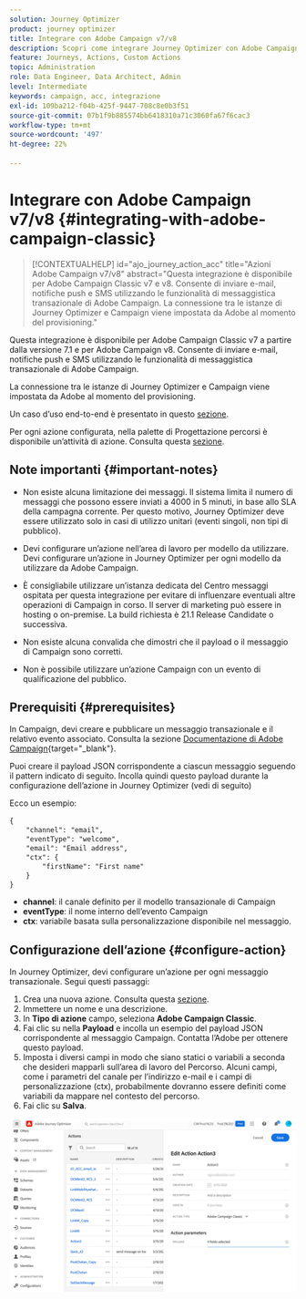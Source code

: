 ```yaml
---
solution: Journey Optimizer
product: journey optimizer
title: Integrare con Adobe Campaign v7/v8
description: Scopri come integrare Journey Optimizer con Adobe Campaign v7/v8
feature: Journeys, Actions, Custom Actions
topic: Administration
role: Data Engineer, Data Architect, Admin
level: Intermediate
keywords: campaign, acc, integrazione
exl-id: 109ba212-f04b-425f-9447-708c8e0b3f51
source-git-commit: 07b1f9b885574bb6418310a71c3060fa67f6cac3
workflow-type: tm+mt
source-wordcount: '497'
ht-degree: 22%

---
```


# Integrare con Adobe Campaign v7/v8 {#integrating-with-adobe-campaign-classic}

>[!CONTEXTUALHELP]
>id="ajo_journey_action_acc"
>title="Azioni Adobe Campaign v7/v8"
>abstract="Questa integrazione è disponibile per Adobe Campaign Classic v7 e v8. Consente di inviare e-mail, notifiche push e SMS utilizzando le funzionalità di messaggistica transazionale di Adobe Campaign. La connessione tra le istanze di Journey Optimizer e Campaign viene impostata da Adobe al momento del provisioning."

Questa integrazione è disponibile per Adobe Campaign Classic v7 a partire dalla versione 7.1 e per Adobe Campaign v8. Consente di inviare e-mail, notifiche push e SMS utilizzando le funzionalità di messaggistica transazionale di Adobe Campaign.

La connessione tra le istanze di Journey Optimizer e Campaign viene impostata da Adobe al momento del provisioning.

Un caso d’uso end-to-end è presentato in questo [sezione](../building-journeys/ajo-ac.md).

Per ogni azione configurata, nella palette di Progettazione percorsi è disponibile un’attività di azione. Consulta questa [sezione](../building-journeys/using-adobe-campaign-classic.md).

## Note importanti {#important-notes}

* Non esiste alcuna limitazione dei messaggi. Il sistema limita il numero di messaggi che possono essere inviati a 4000 in 5 minuti, in base allo SLA della campagna corrente. Per questo motivo, Journey Optimizer deve essere utilizzato solo in casi di utilizzo unitari (eventi singoli, non tipi di pubblico).

* Devi configurare un’azione nell’area di lavoro per modello da utilizzare. Devi configurare un’azione in Journey Optimizer per ogni modello da utilizzare da Adobe Campaign.

* È consigliabile utilizzare un’istanza dedicata del Centro messaggi ospitata per questa integrazione per evitare di influenzare eventuali altre operazioni di Campaign in corso. Il server di marketing può essere in hosting o on-premise. La build richiesta è 21.1 Release Candidate o successiva.

* Non esiste alcuna convalida che dimostri che il payload o il messaggio di Campaign sono corretti.

* Non è possibile utilizzare un’azione Campaign con un evento di qualificazione del pubblico.

## Prerequisiti {#prerequisites}

In Campaign, devi creare e pubblicare un messaggio transazionale e il relativo evento associato. Consulta la sezione [Documentazione di Adobe Campaign](https://experienceleague.adobe.com/docs/campaign-classic/using/transactional-messaging/introduction/about-transactional-messaging.html#transactional-messaging){target="_blank"}.

Puoi creare il payload JSON corrispondente a ciascun messaggio seguendo il pattern indicato di seguito. Incolla quindi questo payload durante la configurazione dell’azione in Journey Optimizer (vedi di seguito)

Ecco un esempio:

```
{
    "channel": "email",
    "eventType": "welcome",
    "email": "Email address",
    "ctx": {
        "firstName": "First name"
    }
}
```

* **channel**: il canale definito per il modello transazionale di Campaign
* **eventType**: il nome interno dell’evento Campaign
* **ctx**: variabile basata sulla personalizzazione disponibile nel messaggio.

## Configurazione dell’azione {#configure-action}

In Journey Optimizer, devi configurare un’azione per ogni messaggio transazionale. Segui questi passaggi:

1. Crea una nuova azione. Consulta questa [sezione](../action/action.md).
1. Immettere un nome e una descrizione.
1. In **Tipo di azione** campo, seleziona **Adobe Campaign Classic**.
1. Fai clic su nella **Payload** e incolla un esempio del payload JSON corrispondente al messaggio Campaign. Contatta l’Adobe per ottenere questo payload.
1. Imposta i diversi campi in modo che siano statici o variabili a seconda che desideri mapparli sull’area di lavoro del Percorso. Alcuni campi, come i parametri del canale per l’indirizzo e-mail e i campi di personalizzazione (ctx), probabilmente dovranno essere definiti come variabili da mappare nel contesto del percorso.
1. Fai clic su **Salva**.

![](assets/accintegration1.png)